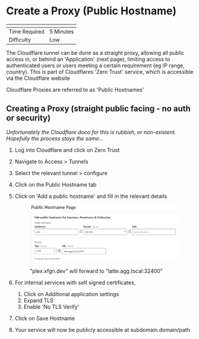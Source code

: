 # Create a Proxy (Public Hostname)

<table data-view="cards"><thead><tr><th></th><th></th></tr></thead><tbody><tr><td>Time Required</td><td>5 Minutes</td></tr><tr><td>Difficulty</td><td>Low</td></tr></tbody></table>

The Cloudflare tunnel can be done as a straight proxy, allowing all public access in, or behind an 'Application' (next page), limiting access to authenticated users or users meeting a certain requirement (eg IP range, country). This is part of Cloudflares 'Zero Trust' service, which is accessible via the Cloudflare website

Cloudflare Proxies are referred to as 'Public Hostnames'

## Creating a Proxy (straight public facing - no auth or security)

_Unfortunately the Cloudflare doco for this is rubbish, or non-existent. Hopefully the process stays the same..._

1. Log into Cloudflare and click on Zero Trust
2. Navigate to Access > Tunnels
3. Select the relevant tunnel > configure
4. Click on the Public Hostname tab
5.  Click on 'Add a public hostname' and fill in the relevant details

    <figure><img src="../../../.gitbook/assets/image (31).png" alt=""><figcaption><p>"plex.xfgn.dev" will forward to "latte.agg.local:32400"</p></figcaption></figure>
6. For internal services with self signed certificates,
   1. Click on Additional application settings
   2. Expand TLS
   3. Enable 'No TLS Verify'&#x20;
7. Click on Save Hostname
8. Your service will now be publicly accessible at subdomain.domain/path
